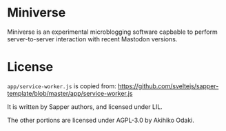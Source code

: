 # Miniverse

Miniverse is an experimental microblogging software capbable to perform
server-to-server interaction with recent Mastodon versions.

# License

`app/service-worker.js` is copied from:
https://github.com/sveltejs/sapper-template/blob/master/app/service-worker.js

It is written by Sapper authors, and licensed under LIL.

The other portions are licensed under AGPL-3.0 by Akihiko Odaki.
